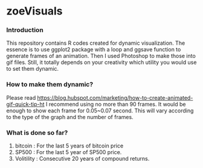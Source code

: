 # zoeVisuals

### Introduction
This repository contains R codes created for dynamic visualization. The essence is to use ggplot2 package with a loop and ggsave function to generate frames of an animation. Then I used Photoshop to make those into gif files. Still, it totally depends on your creativity which utility you would use to set them dynamic.

### How to make them dynamic?
Please read https://blog.hubspot.com/marketing/how-to-create-animated-gif-quick-tip-ht
I recommend using no more than 90 frames. It would be enough to show each frame for 0.05~0.07 second. This will vary according to the type of the graph and the number of frames.

### What is done so far?
1. bitcoin : For the last 5 years of bitcoin price
2. SP500 : For the last 5 year of SP500 price.
3. Volitility : Consecutive 20 years of compound returns.

